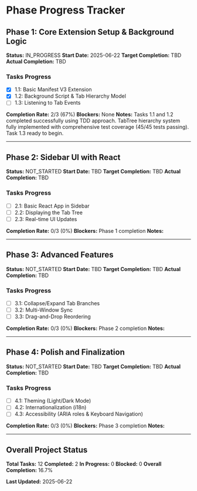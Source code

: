 # Phase Progress Tracker

## Phase 1: Core Extension Setup & Background Logic
**Status:** IN_PROGRESS
**Start Date:** 2025-06-22
**Target Completion:** TBD
**Actual Completion:** TBD

### Tasks Progress
- [x] 1.1: Basic Manifest V3 Extension
- [x] 1.2: Background Script & Tab Hierarchy Model  
- [ ] 1.3: Listening to Tab Events

**Completion Rate:** 2/3 (67%)
**Blockers:** None
**Notes:** Tasks 1.1 and 1.2 completed successfully using TDD approach. TabTree hierarchy system fully implemented with comprehensive test coverage (45/45 tests passing). Task 1.3 ready to begin. 

---

## Phase 2: Sidebar UI with React
**Status:** NOT_STARTED
**Start Date:** TBD
**Target Completion:** TBD
**Actual Completion:** TBD

### Tasks Progress
- [ ] 2.1: Basic React App in Sidebar
- [ ] 2.2: Displaying the Tab Tree
- [ ] 2.3: Real-time UI Updates

**Completion Rate:** 0/3 (0%)
**Blockers:** Phase 1 completion
**Notes:**

---

## Phase 3: Advanced Features
**Status:** NOT_STARTED
**Start Date:** TBD
**Target Completion:** TBD
**Actual Completion:** TBD

### Tasks Progress
- [ ] 3.1: Collapse/Expand Tab Branches
- [ ] 3.2: Multi-Window Sync
- [ ] 3.3: Drag-and-Drop Reordering

**Completion Rate:** 0/3 (0%)
**Blockers:** Phase 2 completion
**Notes:**

---

## Phase 4: Polish and Finalization
**Status:** NOT_STARTED
**Start Date:** TBD
**Target Completion:** TBD
**Actual Completion:** TBD

### Tasks Progress
- [ ] 4.1: Theming (Light/Dark Mode)
- [ ] 4.2: Internationalization (i18n)
- [ ] 4.3: Accessibility (ARIA roles & Keyboard Navigation)

**Completion Rate:** 0/3 (0%)
**Blockers:** Phase 3 completion
**Notes:**

---

## Overall Project Status
**Total Tasks:** 12
**Completed:** 2
**In Progress:** 0
**Blocked:** 0
**Overall Completion:** 16.7%

**Last Updated:** 2025-06-22